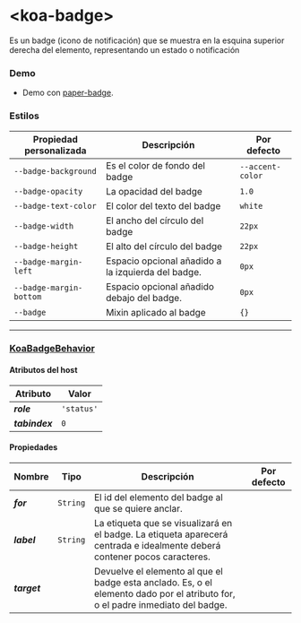 # &lt;koa-badge&gt;

Es un badge (icono de notificación) que se muestra en la esquina superior derecha del elemento, representando un estado o notificación

### Demo

* Demo con [paper-badge](https://elements.polymer-project.org/elements/paper-badge?view=demo).

### Estilos

Propiedad personalizada | Descripción | Por defecto
----------------|-------------|--------
`--badge-background` | Es el color de fondo del badge | `--accent-color`
`--badge-opacity` | La opacidad del badge | `1.0`
`--badge-text-color` | El color del texto del badge | `white`
`--badge-width` | El ancho del círculo del badge | `22px`
`--badge-height` | El alto del círculo del badge | `22px`
`--badge-margin-left` | Espacio opcional añadido a la izquierda del badge. | `0px`
`--badge-margin-bottom` | Espacio opcional añadido debajo del badge. | `0px`
`--badge` | Mixin aplicado al badge | `{}`

---

### [KoaBadgeBehavior](https://github.com/KingofApp/koa-behaviors/blob/master/koa-badge-behavior.html)

#### Atributos del host

Atributo | Valor
----------|------
***role*** | `'status'`
***tabindex*** | `0`

#### Propiedades

Nombre | Tipo | Descripción | Por defecto
-----|------|-------------|--------
***for*** | `String` | El id del elemento del badge al que se quiere anclar. |
***label*** | `String` | La etiqueta que se visualizará en el badge. La etiqueta aparecerá centrada e idealmente deberá contener pocos caracteres. |
***target*** |  | Devuelve el elemento al que el badge esta anclado. Es, o el elemento dado por el atributo for, o el padre inmediato del badge.
